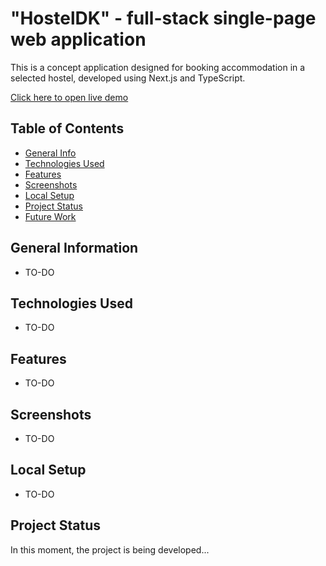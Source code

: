 # "HostelDK" - full-stack single-page web application

This is a concept application designed for booking accommodation in a selected hostel, developed using Next.js and TypeScript.

<a href="#" target="_blank">Click here to open live demo</a>

## Table of Contents

- [General Info](/#general-information)
- [Technologies Used](#technologies-used)
- [Features](#features)
- [Screenshots](#screenshots)
- [Local Setup](#local-setup)
- [Project Status](#project-status)
- [Future Work](#future-work)

## General Information

- TO-DO

## Technologies Used

- TO-DO

## Features

- TO-DO

## Screenshots

- TO-DO

## Local Setup

- TO-DO


## Project Status

In this moment, the project is being developed...